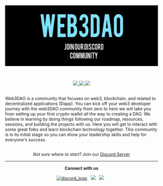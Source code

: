 <p align="center">
  <img width="1000px" height="200px" src="readme.jpg" alt="hello">
</p>
<br>
<p align="center">
<a href="https://discord.gg/tQBjTkGu" alt="community-discord-server">
   <img src="https://img.shields.io/discord/835424705410236427?logo=discord&?style=for-the-badge&colorB=5865F2" target="blank" />
</a>
<a href= "https://github.com/Web3DAO-Community" alt = "Stars">
  <img src = "https://img.shields.io/github/stars/web3community?style=social" target="blank" />
</a>
<a href="https://twitter.com/Web3DAO_" alt="Follow Web3Community on Twitter">
<img src="https://img.shields.io/twitter/follow/web3community?label=Web3Community&style=social" /></a>
</p>
<br>
Web3DAO is a community that focuses on web3, blockchain, and related to decentralized applications (Dapp). You can kick off your web3 developer journey with the web3DAO community from zero to hero we will take you from setting up your first crypto-wallet all the way to creating a DAO. We believe in learning by doing things following our roadmap, resources, sessions, and building the projects with us. Here you will get to interact with some great folks and learn blockchain technology together. This community is in its initial stage so you can show your leadership skills and help for everyone's success.

<br>
<br>
<p>
<p align="center"><i>Not sure where to start?</i> Join our <a href="https://discord.gg/TSRwqx4K2v">Discord Server</a></p>
</p>

---

<p align="center"><strong>Connect with us</strong></p>
<p align="center"> 
<a href="https://discord.gg/tQBjTkGu"><img alt="discord_logo" 
src="https://discord.com/assets/3437c10597c1526c3dbd98c737c2bcae.svg" width="40px" height="45px"/></a>
&nbsp;
<a href="https://twitter.com/Web3DAO_"><img src="https://img.icons8.com/color/48/000000/twitter--v1.png"/></a>
&nbsp;
<a href="https://github.com/Web3DAO-Community"><img src="https://img.icons8.com/fluency/48/000000/github.png"/></a>
&nbsp;
<!--

**Here are some ideas to get you started:**

🙋‍♀️ A short introduction - what is your organization all about?
🌈 Contribution guidelines - how can the community get involved?
👩‍💻 Useful resources - where can the community find your docs? Is there anything else the community should know?
🍿 Fun facts - what does your team eat for breakfast?
🧙 Remember, you can do mighty things with the power of [Markdown](https://docs.github.com/github/writing-on-github/getting-started-with-writing-and-formatting-on-github/basic-writing-and-formatting-syntax)
-->
